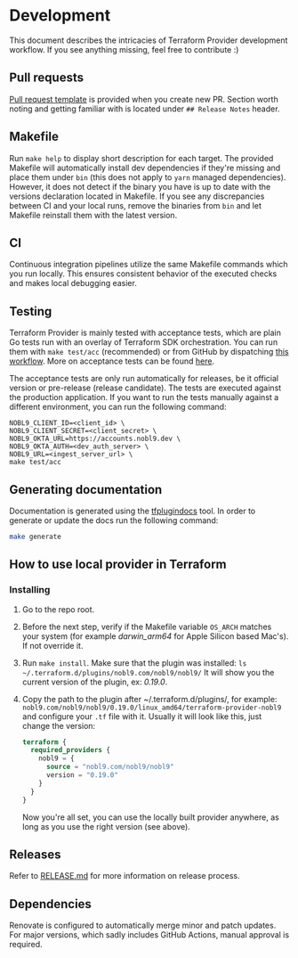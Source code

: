# Development

This document describes the intricacies of Terraform Provider development
workflow.
If you see anything missing, feel free to contribute :)

## Pull requests

[Pull request template](../.github/pull_request_template.md)
is provided when you create new PR.
Section worth noting and getting familiar with is located under
`## Release Notes` header.

## Makefile

Run `make help` to display short description for each target.
The provided Makefile will automatically install dev dependencies if they're
missing and place them under `bin`
(this does not apply to `yarn` managed dependencies).
However, it does not detect if the binary you have is up to date with the
versions declaration located in Makefile.
If you see any discrepancies between CI and your local runs, remove the
binaries from `bin` and let Makefile reinstall them with the latest version.

## CI

Continuous integration pipelines utilize the same Makefile commands which
you run locally. This ensures consistent behavior of the executed checks
and makes local debugging easier.

## Testing

Terraform Provider is mainly tested with acceptance tests, which are plain Go
tests run with an overlay of Terraform SDK orchestration.
You can run them with `make test/acc` (recommended) or from GitHub by dispatching
[this workflow](https://github.com/nobl9/terraform-provider-nobl9/actions/workflows/acc-tests-dispatch.yml).
More on acceptance tests can be found
[here](https://developer.hashicorp.com/terraform/plugin/sdkv2/testing/acceptance-tests).

The acceptance tests are only run automatically for releases, be it official
version or pre-release (release candidate).
The tests are executed against the production application.
If you want to run the tests manually against a different environment, you can
run the following command:

```shell
NOBL9_CLIENT_ID=<client_id> \
NOBL9_CLIENT_SECRET=<client_secret> \
NOBL9_OKTA_URL=https://accounts.nobl9.dev \
NOBL9_OKTA_AUTH=<dev_auth_server> \
NOBL9_URL=<ingest_server_url> \
make test/acc
```

## Generating documentation

Documentation is generated using the
[tfplugindocs](https://github.com/hashicorp/terraform-plugin-docs) tool.
In order to generate or update the docs run the following command:

```sh
make generate
```

## How to use local provider in Terraform

### Installing

1. Go to the repo root.
2. Before the next step, verify if the Makefile variable `OS_ARCH` matches your
    system (for example *darwin_arm64* for Apple Silicon based Mac's).
    If not override it.
3. Run `make install`. Make sure that the plugin was installed:
    `ls ~/.terraform.d/plugins/nobl9.com/nobl9/nobl9/`
    It will show you the current version of the plugin, ex: *0.19.0*.
4. Copy the path to the plugin after ~/.terraform.d/plugins/, for example:
    `nobl9.com/nobl9/nobl9/0.19.0/linux_amd64/terraform-provider-nobl9`
    and configure your `.tf` file with it.
    Usually it will look like this, just change the version:

    ```terraform
    terraform {
      required_providers {
        nobl9 = {
          source = "nobl9.com/nobl9/nobl9"
          version = "0.19.0"
        }
      }
    }
    ```
  
    Now you're all set, you can use the locally built provider anywhere, as long
    as you use the right version (see above).

## Releases

Refer to [RELEASE.md](./RELEASE.md) for more information on release process.

## Dependencies

Renovate is configured to automatically merge minor and patch updates.
For major versions, which sadly includes GitHub Actions, manual approval
is required.
